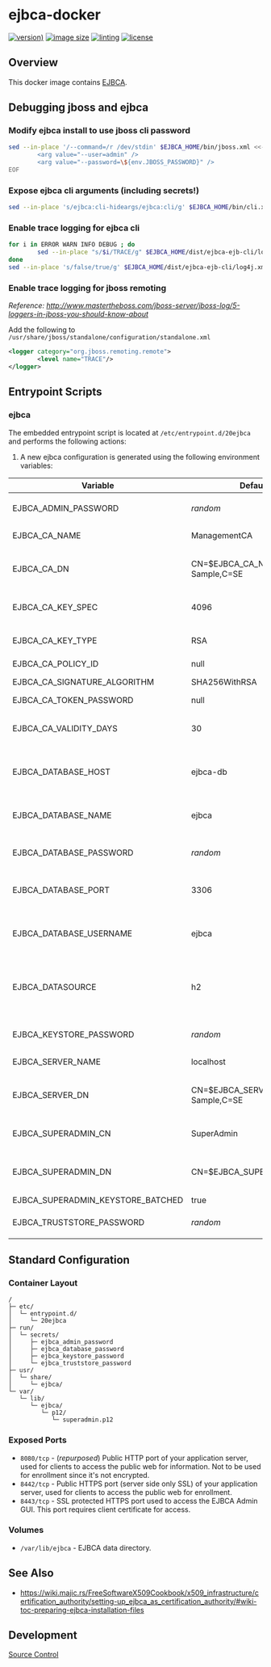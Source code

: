 # ejbca-docker

[![version)](https://img.shields.io/docker/v/crashvb/ejbca/latest)](https://hub.docker.com/repository/docker/crashvb/ejbca)
[![image size](https://img.shields.io/docker/image-size/crashvb/ejbca/latest)](https://hub.docker.com/repository/docker/crashvb/ejbca)
[![linting](https://img.shields.io/badge/linting-hadolint-yellow)](https://github.com/hadolint/hadolint)
[![license](https://img.shields.io/github/license/crashvb/ejbca-docker.svg)](https://github.com/crashvb/ejbca-docker/blob/master/LICENSE.md)

## Overview

This docker image contains [EJBCA](https://ejbca.org/).

## Debugging jboss and ejbca

### Modify ejbca install to use jboss cli password

```bash
sed --in-place '/--command=/r /dev/stdin' $EJBCA_HOME/bin/jboss.xml <<- EOF
        <arg value="--user=admin" />
        <arg value="--password=\${env.JBOSS_PASSWORD}" />
EOF
```

### Expose ejbca cli arguments (including secrets!)

```bash
sed --in-place 's/ejbca:cli-hideargs/ejbca:cli/g' $EJBCA_HOME/bin/cli.xml
```

### Enable trace logging for ejbca cli

```bash
for i in ERROR WARN INFO DEBUG ; do
        sed --in-place "s/$i/TRACE/g" $EJBCA_HOME/dist/ejbca-ejb-cli/log4j.xml
done
sed --in-place 's/false/true/g' $EJBCA_HOME/dist/ejbca-ejb-cli/log4j.xml
```

### Enable trace logging for jboss remoting

_Reference: http://www.mastertheboss.com/jboss-server/jboss-log/5-loggers-in-jboss-you-should-know-about_

Add the following to `/usr/share/jboss/standalone/configuration/standalone.xml`
```xml
<logger category="org.jboss.remoting.remote">
        <level name="TRACE"/>
</logger>
```

## Entrypoint Scripts

### ejbca

The embedded entrypoint script is located at `/etc/entrypoint.d/20ejbca` and performs the following actions:

1. A new ejbca configuration is generated using the following environment variables:

 | Variable | Default Value | Description |
 | ---------| ------------- | ----------- |
 | EJBCA\_ADMIN\_PASSWORD | _random_ | The ejbca `admin` password. |
 | EJBCA\_CA\_NAME | ManagementCA | The name of the CA. |
 | EJBCA\_CA\_DN | CN=$EJBCA\_CA\_NAME,O=EJBCA Sample,C=SE | The distinguished name of the CA. |
 | EJBCA\_CA\_KEY\_SPEC | 4096 | The cryptographic key length. |
 | EJBCA\_CA\_KEY\_TYPE | RSA | The cryptography algorithm. |
 | EJBCA\_CA\_POLICY\_ID | null |  |
 | EJBCA\_CA\_SIGNATURE\_ALGORITHM | SHA256WithRSA | The signature algorithm. |
 | EJBCA\_CA\_TOKEN\_PASSWORD | null |  |
 | EJBCA\_CA\_VALIDITY\_DAYS | 30 | The time, in days, for which the CA is valid. |
 | EJBCA\_DATABASE\_HOST | ejbca-db | The ejbca database hostname. (mysql only) |
 | EJBCA\_DATABASE\_NAME | ejbca | The ejbca database name. (mysql only) |
 | EJBCA\_DATABASE\_PASSWORD | _random_ | The ejbca `database` password. |
 | EJBCA\_DATABASE\_PORT | 3306 | The ejbca database port. (mysql only) |
 | EJBCA\_DATABASE\_USERNAME | ejbca | The ejbca database username. (mysql only) |
 | EJBCA\_DATASOURCE | h2 | The datasource type (h2, postgres, mariadb, etc ...) |
 | EJBCA\_KEYSTORE\_PASSWORD | _random_ | The ejbca `keystore` password. |
 | EJBCA\_SERVER\_NAME | localhost | The name of the server. |
 | EJBCA\_SERVER\_DN | CN=$EJBCA\_SERVER\_NAME,O=EJBCA Sample,C=SE | The distinguished name of the server. |
 | EJBCA\_SUPERADMIN\_CN | SuperAdmin | The common name of the administrator. |
 | EJBCA\_SUPERADMIN\_DN | CN=$EJBCA\_SUPERADMIN\_CN | The distinguised name of the administrator.  |
 | EJBCA\_SUPERADMIN\_KEYSTORE\_BATCHED | true |  |
 | EJBCA\_TRUSTSTORE\_PASSWORD | _random_ | The ejbca `truststore` password. |

## Standard Configuration

### Container Layout

```
/
├─ etc/
│  └─ entrypoint.d/
│     └─ 20ejbca
├─ run/
│  └─ secrets/
│     ├─ ejbca_admin_password
│     ├─ ejbca_database_password
│     ├─ ejbca_keystore_password
│     └─ ejbca_truststore_password
├─ usr/
│  └─ share/
│     └─ ejbca/
└─ var/
   └─ lib/
      └─ ejbca/
         └─ p12/
            └─ superadmin.p12
```

### Exposed Ports

* `8080/tcp` - (_repurposed_) Public HTTP port of your application server, used for clients to access the public web for information. Not to be used for enrollment since it's not encrypted.
* `8442/tcp` - Public HTTPS port (server side only SSL) of your application server, used for clients to access the public web for enrollment.
* `8443/tcp` - SSL protected HTTPS port used to access the EJBCA Admin GUI. This port requires client certificate for access.

### Volumes

* `/var/lib/ejbca` - EJBCA data directory.

## See Also

* https://wiki.majic.rs/FreeSoftwareX509Cookbook/x509_infrastructure/certification_authority/setting-up_ejbca_as_certification_authority/#wiki-toc-preparing-ejbca-installation-files

## Development

[Source Control](https://github.com/crashvb/ejbca-docker)

